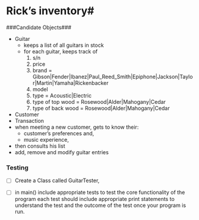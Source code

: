 # Rick’s inventory# 

###Candidate Objects###
* Guitar 
  * keeps a list of all guitars in stock
  * for each guitar, keeps track of
    1. s/n
    2. price
    3. brand = Gibson|Fender|Ibanez|Paul_Reed_Smith|Epiphone|Jackson|Taylor|Martin|Yamaha|Rickenbacker
    4. model
    5. type = Acoustic|Electric
    6. type of top wood = Rosewood|Alder|Mahogany|Cedar
    7. type of back wood = Rosewood|Alder|Mahogany|Cedar
* Customer
* Transaction
* when meeting a new customer, gets to know their:
  * customer’s preferences and,
  * music experience,
* then consults his list
* add, remove and modify guitar entries


### Testing ###
- [ ] Create a Class called GuitarTester,
- [ ] in main() include appropriate tests to test the core functionality of the program
each test should include appropriate print statements to understand the test and the outcome of the test once your program is run.





